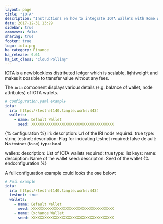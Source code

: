 ```yaml
---
layout: page
title: "IOTA"
description: "Instructions on how to integrate IOTA wallets with Home Assistant."
date: 2017-12-31 13:29
sidebar: true
comments: false
sharing: true
footer: true
logo: iota.png
ha_category: Finance
ha_release: 0.61
ha_iot_class: "Cloud Polling"
---
```


[IOTA](http://iota.org/) is a new blockless distributed ledger which is scalable, lightweight and makes it possible to transfer value without any fees. 

The `iota` component displays various details (e.g. balance of wallet, node attributes) of IOTA wallets.

```yaml
# configuration.yaml example
iota:
  iri: https://testnet140.tangle.works:4434
  wallets:
    - name: Default Wallet
      seed: XXXXXXXXXXXXXXXXXXXXXXXXXXXXXXXXXXXXXX
```

{% configuration %}
iri:
  description: Url of the IRI node
  required: true
  type: string
testnet:
  description: Flag for indicating testnet
  required: false
  default: No testnet (false)
  type: bool
  
wallets:
  description: List of IOTA wallets
  required: true
  type: list
  keys:
    name:
      description: Name of the wallet
    seed:
      description: Seed of the wallet
{% endconfiguration %}

A full configuration example could looks the one below:

```yaml
# Full example
iota:
  iri: https://testnet140.tangle.works:4434
  testnet: true
  wallets:
    - name: Default Wallet
      seed: XXXXXXXXXXXXXXXXXXXXXXXXXXXXXXXXXXXXXX
    - name: Exchange Wallet
      seed: XXXXXXXXXXXXXXXXXXXXXXXXXXXXXXXXXXXXXX
```
